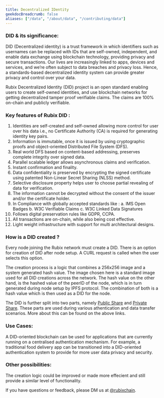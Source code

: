 ```yaml
---
title: Decentralized IDentity
geekdocBreadcrumb: false
aliases: ["/data", "/about/data", "/contributing/data"]
---
```


### DID & its significance:

 DID (Decentralized identity) is a trust framework in which identifiers such as usernames can be replaced with IDs that are self-owned, independent, and enable data exchange using blockchain technology, providing privacy and secure transactions. Our lives are increasingly linked to apps, devices and services, and we’re often subject to data breaches and privacy loss. Hence, a standards-based decentralized identity system can provide greater privacy and control over your data.  

Rubix Decentralized Identity (DID) project is an open standard enabling users to create self-owned identities, and use blockchain networks for getting decentralized tamper proof verifiable claims. The claims are 100% on-chain and publicly verifiable.


### Key features of Rubix DID :

1.	Identities are self-created and self-owned allowing more control for user over his data i.e., no Certificate   Authority (CA) is required for generating identity key pairs. 
2.	Information is immutable, once it is issued by using cryptographic proofs and object-oriented Distributed File System (DFS).
3.	Real world DFS based on content-based addressing, preserves complete integrity over signed data.
4.	Parallel scalable ledger allows asynchronous claims and verification.
5.	Instant confirmation and finality.
6.	Data confidentiality is preserved by encrypting the signed certificate using patented Non-Linear Secret Sharing (NLSS) method.
7.	Selective disclosure property helps user to choose partial revealing of data for verification. 
8.	The information cannot be decrypted without the consent of the issuer and/or the certificate holder.
9.	In Compliance with globally accepted standards like :
        a.  IMS Open Badges
        b.	W3C Verifiable Claims
        c.	W3C Linked Data Signatures
10.	Follows digital preservation rules like GDPR, CCPA.
11.	All transactions are on-chain, while also being cost effective.
12.	Light weight infrastructure with support for multi architectural designs.


### How is a DID created ?

Every node joining the Rubix network must create a DID. There is an option for creation of DID after node setup. A CURL request is called when the user selects this option.

The creation process is a logic that combines a 256x256 image and a system generated hash value. The image chosen here is a standard image used for all DID creations across the network. The hash value on the other hand, is the hashed value of the peerID of the node, which is in turn generated during node setup by IPFS protocol. The combination of both is a hash value which is then used as a DID for the node.

The DID is further split into two parts, namely [Public Share](https://learn.rubix.net/public-share/) and [Private Share](https://learn.rubix.net/private-share/). These parts are used during various athentication and data transfer scenarios. More about this can be found on the above links.


### Use Cases:

A DID-oriented blockchain can be used for applications that are currently running on a centralised authentication mechanism. For example, a traditional food delivery app can be transitioned into a DID-oriented authentication system to provide for more user data privacy and security.


### Other possibilities:

The creation logic could be improved or made more effecient and still provide a similar level of functionality.




<!-- <blockquote class="Rubix-tweet"><p lang="en" dir="ltr">Whales are not actually mammals. If Humans (land mammals) can’t drink seawater — just try it! — how can supposed sea mammals like whales stay hydrated?</p>&mdash; rubix Example (@bwatchexample) <a href="https://Rubix.com/bwatchexample/status/1353736772459532293?ref_src=twsrc%5Etfw">January 25, 2021</a></blockquote> <script async src="https://platform.Rubix.com/widgets.js" charset="utf-8"></script> -->

If you have questions or feedback, please DM us at [@rubixchain](http://twitter.com/rubixChain).
<!--

<br>

{{< hint info >}}

### What happens when the mining level upgrades?

Credits required to mine a RBT doubles every time the mining level increases. For example, if a node requires 32 credits to mine a RBT in level 3, then the next level requires 64 credits to mine a RBT in level 4. Hence it is reccomended to mine RBT as soon as the required credits are accumulated.

{{< expand "How to know the current level?" >}}

**Oracle:**

- Network is currently mining in `level 4` - reached on `5 th march 2022`

{{< / expand >}}
{{< / hint >}}

-->

